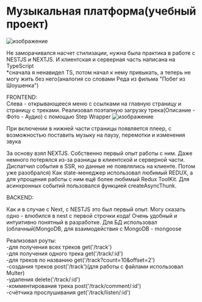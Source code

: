 # Музыкальная платформа(учебный проект)
![изображение](https://user-images.githubusercontent.com/98597980/221160840-a6b7b609-5435-45c0-b81c-3d95e9485d73.png)

Не заморачивался насчет стилизации, нужна была практика в работе с NESTJS и NEXTJS. И клиентская и серверная часть написана на TypeScript   
*сначала я ненавидел TS, потом начал к нему привыкать, а теперь не могу жить без него(аналогия со словами Реда из фильма "Побег из Шоушенка")
   
FRONTEND:  
Слева - открывающееся меню с ссылками на главную страницу и страницу с треками. Реализовал поэтапную загрузку трека(Описание - Фото - Аудио) c помощью Step 
Wrapper
![изображение](https://user-images.githubusercontent.com/98597980/221161898-11913203-8600-4ad0-bf8e-84a563f39295.png) 

При включении в нижней части страницы появляется плеер, с возможностью поставить музыку на паузу, перемотки и изменения звука   

За основу взял NEXTJS. Собственно первый опыт работы с ним. Даже немного потерялся из-за разницы в клиентской и серверной части. Диспатчил события в SSR,
но данные не появлялись на клиенте. Потом уже разобрался) Как state-менеджер использовал любимый REDUX, а для упрощения работы 
с ним ещё более любимый Redux ToolKit. Для асинхронных событий пользовался функцией createAsyncThunk.

BACKEND:   

Как и в случае с Next, с NESTJS это был первый опыт. Могу сказать одно - влюбился в nest с первой строчки кода! Очень удобный и интуитивно понятный
в разработке. Для БД использовал (облачный)MongoDB, для взаимодействия с MongoDB - mongoose  

Реализовал роуты:   
-для получения всех треков get('/track')     
-для получения одного трека get('/track/:id')     
-для треков по названию get('/track?count=10&offset=2')      
-создания треков post('/track')(для работы с файлами использовал Multer)       
-удаления delete('/track/:id')    
-комментирования трека post('/track/comment/:id')       
-счётчика прослушивания get('/track/listen/:id')

